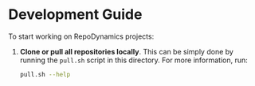 # Development Guide

To start working on RepoDynamics projects:

1. **Clone or pull all repositories locally**.
   This can be simply done by running the `pull.sh` script in this directory.
   For more information, run:
   ```bash
   pull.sh --help
   ```
